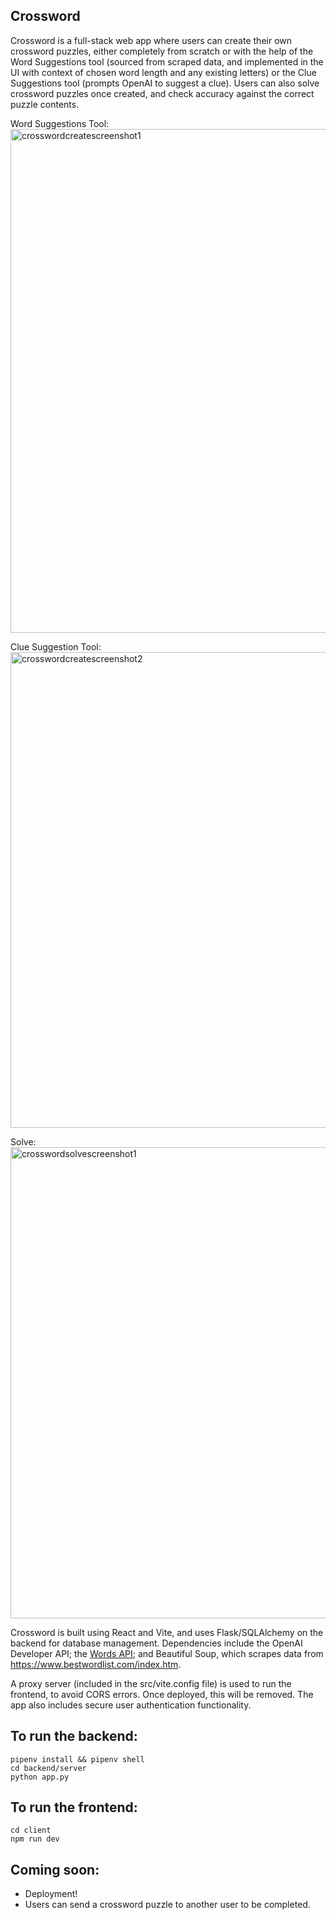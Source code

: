 ## Crossword 
Crossword is a full-stack web app where users can create their own crossword puzzles, either completely from scratch or with the help of the Word Suggestions tool (sourced from scraped data, and implemented in the UI with context of chosen word length and any existing letters) or the Clue Suggestions tool (prompts OpenAI to suggest a clue). 
Users can also solve crossword puzzles once created, and check accuracy against the correct puzzle contents. 

Word Suggestions Tool:
<img width="806" alt="crosswordcreatescreenshot1" src="https://github.com/e-linds/crossword/assets/145630671/61de6b8b-bd44-4b43-9967-1e645ed60756">

Clue Suggestion Tool:
<img width="761" alt="crosswordcreatescreenshot2" src="https://github.com/e-linds/crossword/assets/145630671/7430b199-70aa-468f-87b5-0104be792124">

Solve:
<img width="754" alt="crosswordsolvescreenshot1" src="https://github.com/e-linds/crossword/assets/145630671/6a9aa51e-9ffe-49df-b756-87cef200a30e">

Crossword is built using React and Vite, and uses Flask/SQLAlchemy on the backend for database management. Dependencies include the OpenAI Developer API; the [Words API](https://www.wordsapi.com/); and Beautiful Soup, which scrapes data from https://www.bestwordlist.com/index.htm. 

A proxy server (included in the src/vite.config file) is used to run the frontend, to avoid CORS errors. Once deployed, this will be removed. The app also includes secure user authentication functionality. 

## To run the backend:
```
pipenv install && pipenv shell
cd backend/server
python app.py
```
## To run the frontend:
```
cd client
npm run dev
```

## Coming soon:
* Deployment!
* Users can send a crossword puzzle to another user to be completed.

